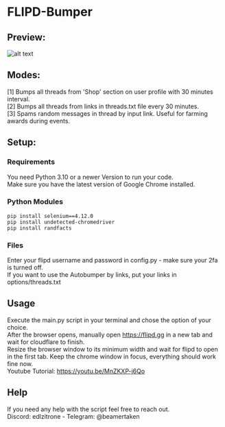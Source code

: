 # FLIPD-Bumper

## Preview:

![alt text](https://cdn.discordapp.com/attachments/1054003274111520868/1169405019364278353/image.png?ex=6555484b&is=6542d34b&hm=4f339f6cc5c91cf44985acc34ffe398b8714a40b12bb9d1006659633ef59aced&)

## Modes:
[1] Bumps all threads from 'Shop' section on user profile with 30 minutes interval.  
[2] Bumps all threads from links in threads.txt file every 30 minutes.  
[3] Spams random messages in thread by input link. Useful for farming awards during events.  

## Setup:

### Requirements
You need Python 3.10 or a newer Version to run your code.  
Make sure you have the latest version of Google Chrome installed.

### Python Modules
```
pip install selenium==4.12.0
pip install undetected-chromedriver
pip install randfacts
```

### Files
Enter your flipd username and password in config.py - make sure your 2fa is turned off.  
If you want to use the Autobumper by links, put your links in options/threads.txt

## Usage

Execute the main.py script in your terminal and chose the option of your choice.  
After the browser opens, manually open https://flipd.gg in a new tab and wait for cloudflare to finish.  
Resize the browser window to its minimum width and wait for flipd to open in the first tab. 
Keep the chrome window in focus, everything should work fine now.  
Youtube Tutorial: https://youtu.be/MnZKXP-j6Qo

## Help

If you need any help with the script feel free to reach out.  
Discord: edlzitrone    -    Telegram: @beamertaken

